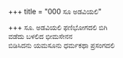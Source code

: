 +++
title = "000 ಸೂ ಅಡವಿಯಲಿ"

+++
ಸೂ. ಅಡವಿಯಲಿ ಫಣಿಭೋಗದಲಿ ಬಿಗಿ  
ವಡೆದು ಬಳಲಿದ ಭೀಮಸೇನನ  
ಬಿಡಿಸಿದನು ಯಮಸೂನು ಧರ್ಮಕಥಾ ಪ್ರಸಂಗದಲಿ